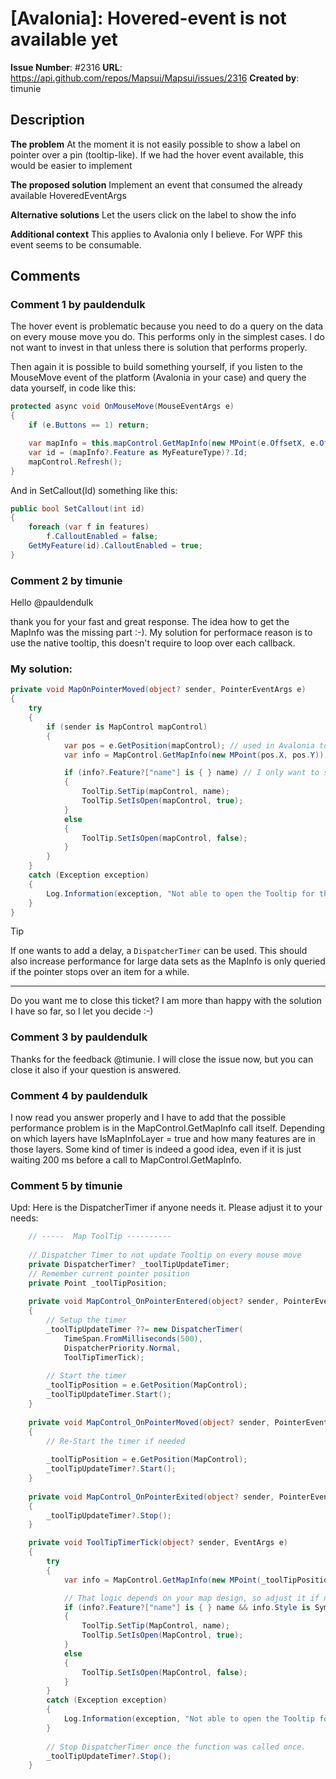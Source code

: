 # [Avalonia]: Hovered-event is not available yet
**Issue Number**: #2316
**URL**: https://api.github.com/repos/Mapsui/Mapsui/issues/2316
**Created by**: timunie

## Description
**The problem**
At the moment it is not easily possible to show a label on pointer over a pin (tooltip-like). If we had the hover event available, this would be easier to implement

**The proposed solution**
Implement an event that consumed the already available HoveredEventArgs

**Alternative solutions**
Let the users click on the label to show the info

**Additional context**
This applies to Avalonia only I believe. For WPF this event seems to be consumable. 


## Comments
### Comment 1 by pauldendulk
The hover event is problematic because you need to do a query on the data on every mouse move you do. This performs only in the simplest cases. I do not want to invest in that unless there is solution that performs properly. 

Then again it is possible to build something yourself, if you listen to the MouseMove event of the platform (Avalonia in your case) and query the data yourself, in code like this:

```csharp
protected async void OnMouseMove(MouseEventArgs e)
{
    if (e.Buttons == 1) return; 

    var mapInfo = this.mapControl.GetMapInfo(new MPoint(e.OffsetX, e.OffsetY));
    var id = (mapInfo?.Feature as MyFeatureType)?.Id;
    mapControl.Refresh();
}
```
And in SetCallout(Id) something like this:
```csharp
public bool SetCallout(int id)
{
    foreach (var f in features)
        f.CalloutEnabled = false;
    GetMyFeature(id).CalloutEnabled = true;
}
```



### Comment 2 by timunie
Hello @pauldendulk 

thank you for your fast and great response. The idea how to get the MapInfo was the missing part :-). My solution for performace reason is to use the native tooltip, this doesn't require to loop over each callback. 

### My solution: 

```cs
private void MapOnPointerMoved(object? sender, PointerEventArgs e)
{
    try
    {
        if (sender is MapControl mapControl)
        {
            var pos = e.GetPosition(mapControl); // used in Avalonia to get position relative to a cotnrol
            var info = MapControl.GetMapInfo(new MPoint(pos.X, pos.Y)); // get the MapInfo 

            if (info?.Feature?["name"] is { } name) // I only want to show features being named here
            {
                ToolTip.SetTip(mapControl, name);
                ToolTip.SetIsOpen(mapControl, true);
            }
            else
            {
                ToolTip.SetIsOpen(mapControl, false);
            }
        }
    }
    catch (Exception exception)
    {
        Log.Information(exception, "Not able to open the Tooltip for the given position");
    }
}
```

> [!TIP]
> If one wants to add a delay, a `DispatcherTimer` can be used. This should also increase performance for large data sets as the MapInfo is only queried if the pointer stops over an item for a while. 

-----

Do you want me to close this ticket? I am more than happy with the solution I have so far, so I let you decide :-)

### Comment 3 by pauldendulk
Thanks for the feedback @timunie. I will close the issue now, but you can close it also if your question is answered.

### Comment 4 by pauldendulk
I now read you answer properly and I have to add that the possible performance problem is in the MapControl.GetMapInfo call itself. Depending on which layers have IsMapInfoLayer = true and how many features are in those layers. Some kind of timer is indeed a good idea, even if it is just waiting 200 ms before a call to MapControl.GetMapInfo.

### Comment 5 by timunie
Upd: Here is the DispatcherTimer if anyone needs it. Please adjust it to your needs: 

```cs
    // -----  Map ToolTip ----------
    
    // Dispatcher Timer to not update Tooltip on every mouse move
    private DispatcherTimer? _toolTipUpdateTimer;
    // Remember current pointer position
    private Point _toolTipPosition;
    
    private void MapControl_OnPointerEntered(object? sender, PointerEventArgs e)
    {
        // Setup the timer
        _toolTipUpdateTimer ??= new DispatcherTimer(
            TimeSpan.FromMilliseconds(500), 
            DispatcherPriority.Normal,
            ToolTipTimerTick);
        
        // Start the timer
        _toolTipPosition = e.GetPosition(MapControl);
        _toolTipUpdateTimer.Start();
    }
    
    private void MapControl_OnPointerMoved(object? sender, PointerEventArgs e)
    {
        // Re-Start the timer if needed
        
        _toolTipPosition = e.GetPosition(MapControl);
        _toolTipUpdateTimer?.Start();
    }
    
    private void MapControl_OnPointerExited(object? sender, PointerEventArgs e)
    {
        _toolTipUpdateTimer?.Stop();
    }

    private void ToolTipTimerTick(object? sender, EventArgs e)
    {
        try
        {
            var info = MapControl.GetMapInfo(new MPoint(_toolTipPosition.X, _toolTipPosition.Y));

            // That logic depends on your map design, so adjust it if needed
            if (info?.Feature?["name"] is { } name && info.Style is SymbolStyle)
            {
                ToolTip.SetTip(MapControl, name);
                ToolTip.SetIsOpen(MapControl, true);
            }
            else
            {
                ToolTip.SetIsOpen(MapControl, false);
            }
        }
        catch (Exception exception)
        {
            Log.Information(exception, "Not able to open the Tooltip for the given position");
        }
        
        // Stop DispatcherTimer once the function was called once.
        _toolTipUpdateTimer?.Stop();
    }
```

